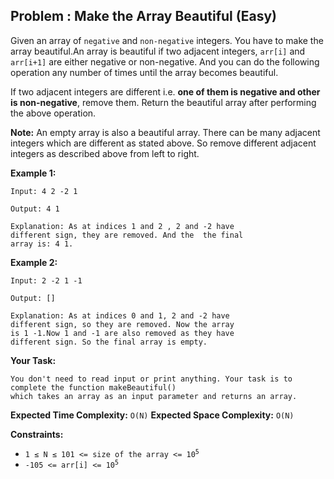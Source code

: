 ## Problem : Make the Array Beautiful (Easy)

Given an array of ```negative``` and ```non-negative``` integers. You have to make the array beautiful.An array is beautiful if two adjacent integers, 
```arr[i]``` and ```arr[i+1]``` are either negative or non-negative. And you can do the following operation any number of times until the array becomes beautiful.

If two adjacent integers are different i.e. **one of them is negative and other is non-negative**, remove them. Return the beautiful array after performing the above operation.

**Note:** An empty array is also a beautiful array. There can be many adjacent integers which are different as stated above. 
          So remove different adjacent integers as described above from left to right. 

**Example 1:**
```
Input: 4 2 -2 1

Output: 4 1

Explanation: As at indices 1 and 2 , 2 and -2 have
different sign, they are removed. And the  the final
array is: 4 1.
```

**Example 2:**
```
Input: 2 -2 1 -1

Output: []

Explanation: As at indices 0 and 1, 2 and -2 have
different sign, so they are removed. Now the array
is 1 -1.Now 1 and -1 are also removed as they have
different sign. So the final array is empty. 
```

**Your Task:**
```
You don't need to read input or print anything. Your task is to complete the function makeBeautiful()
which takes an array as an input parameter and returns an array.
```

**Expected Time Complexity:** ```O(N)```
**Expected Space Complexity:** ```O(N)```

**Constraints:**
<ul>
<li><code>1 ≤ N ≤ 101 <= size of the array <= 10<sup>5</sup></code></li>
<li><code>-105 <= arr[i] <= 10<sup>5</sup></code></li>
</ul>


